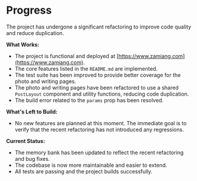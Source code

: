 # Progress

The project has undergone a significant refactoring to improve code quality and reduce duplication.

**What Works:**

- The project is functional and deployed at [https://www.zamiang.com](https://www.zamiang.com).
- The core features listed in the `README.md` are implemented.
- The test suite has been improved to provide better coverage for the photo and writing pages.
- The photo and writing pages have been refactored to use a shared `PostLayout` component and utility functions, reducing code duplication.
- The build error related to the `params` prop has been resolved.

**What's Left to Build:**

- No new features are planned at this moment. The immediate goal is to verify that the recent refactoring has not introduced any regressions.

**Current Status:**

- The memory bank has been updated to reflect the recent refactoring and bug fixes.
- The codebase is now more maintainable and easier to extend.
- All tests are passing and the project builds successfully.
